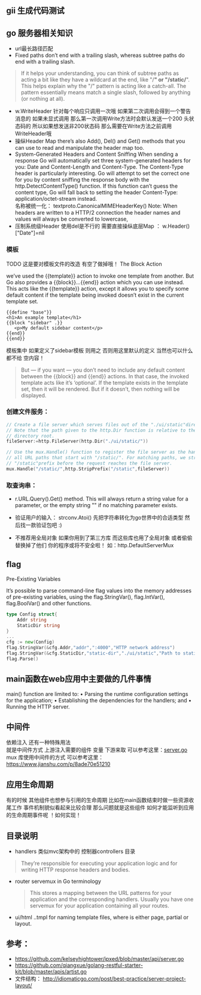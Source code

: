 gii 生成代码测试
----------

## go 服务器相关知识

- url最长路径匹配
- Fixed paths don’t end with a trailing slash, whereas subtree paths do end with a trailing slash.
> If it helps your understanding, you can think of subtree paths as acting a bit like they have a wildcard at the end, 
like "/**" or "/static/**".
  This helps explain why the "/" pattern is acting like a catch-all. The pattern essentially means match a single slash,
   followed by anything (or nothing at all).
   
- w.WriteHeader 
  针对每个响应只调用一次哦 如果第二次调用会得到一个警告消息的
  如果未显式调用 那么第一次调用Write方法时会默认发送一个200 头状态码的 所以如果想发送非200状态码 那么需要在Write方法之前调用WriteHeader哦
- 操纵Header Map
 there’s also Add(), Del() and Get() methods that you can use to read and manipulate the header map too.   
- System-Generated Headers and Content Sniffing
When sending a response Go will automatically set three system-generated headers for you: Date and Content-Length and Content-Type.
The Content-Type header is particularly interesting. Go will attempt to set the correct one for you by content sniffing
 the response body with the http.DetectContentType() function. If this function can’t guess the content type, Go will fall back to setting the header Content-Type: application/octet-stream instead.     
名称被统一化： textproto.CanonicalMIMEHeaderKey()
Note: When headers are written to a HTTP/2 connection the header names and values will always be converted to lowercase,
- 压制系统级Header  使用del是不行的 需要直接操纵底层Map ： w.Header()["Date"]=nil

### 模板
TODO 这是要对模板文件的改造 有空了做掉哦！
The Block Action

 we’ve used the {{template}} action to invoke one template from another. But Go also provides a 
{{block}}...{{end}} action which you can use instead. This acts like the {{template}} action, except it allows you to
 specify some default content if the template being invoked doesn’t exist in the current template set.
 
 ~~~tpl
 {{define "base"}}
 <h1>An example template</h1>
 {{block "sidebar" .}}
    <p>My default sidebar content</p>
 {{end}}
 {{end}}
~~~
模板集中 如果定义了sidebar模板 则用之 否则用这里默认的定义  当然也可以什么都不给 空内容！

> But — if you want — you don’t need to include any default content between the {{block}} and {{end}} actions. 
In that case, the invoked template acts like it’s ‘optional’. If the template exists in the template set, 
then it will be rendered. But if it doesn’t, then nothing will be displayed.

### 创建文件服务：

~~~go
// Create a file server which serves files out of the "./ui/static"directory.
// Note that the path given to the http.Dir function is relative to the project
// directory root.
fileServer:=http.FileServer(http.Dir("./ui/static/"))

// Use the mux.Handle() function to register the file server as the handler for
// all URL paths that start with "/static/". For matching paths, we strip the
// "/static"prefix before the request reaches the file server.
mux.Handle("/static/",http.StripPrefix("/static",fileServer))
~~~

### 取查询串：
- r.URL.Query().Get() method. This will always return a string value for a parameter, or the empty string "" if no matching parameter exists.
- 验证用户的输入： strconv.Atoi() 先把字符串转化为go世界中的合适类型  然后找一款验证包吧 :)


- 不推荐用全局对象 
如果你用到了第三方库 而这些库也用了全局对象 或者偷偷替换掉了他们 你的程序或将不安全啦！ 如：http.DefaultServerMux   

## flag
Pre-Existing Variables

It’s possible to parse command-line flag values into the memory addresses of pre-existing variables, using the 
flag.StringVar(), flag.IntVar(), flag.BoolVar() and other functions.

~~~go
type Config struct{
    Addr string
    StaticDir string
}
...
cfg := new(Config)
flag.StringVar(&cfg.Addr,"addr",":4000","HTTP network address")
flag.StringVar(&cfg.StaticDir,"static-dir","./ui/static","Path to static assets")
flag.Parse()
~~~

## main函数在web应用中主要做的几件事情

main() function are limited to:
• Parsing the runtime configuration settings for the application;
• Establishing the dependencies for the handlers; and
• Running the HTTP server.

## 中间件
依赖注入 还有一种特殊用法  
就是中间件方式  上游注入需要的组件 变量 下游来取  可以参考这里：[server.go](https://github.com/qiangxue/golang-restful-starter-kit/blob/master/server.go#L59)
mux 库使用中间件的方式 可以参考这里： https://www.jianshu.com/p/8ade70e51210


## 应用生命周期
有的时候 其他组件也想参与引用的生命周期  比如在main函数结束时做一些资源收尾工作 事件机制貌似看起来比较合理 那么问题就是这些组件
如何才能监听到应用的生命周期事件呢 ！如何实现！

## 目录说明
- handlers 类似mvc架构中的 控制器controllers 目录 
> They’re responsible for executing your application logic and for writing HTTP response headers and bodies.

- router 
    servemux in Go terminology 
  > This stores a mapping between the URL patterns for your application and the corresponding handlers. Usually you have
   one servemux for your application containing all your routes.
   
- ui/html
  <name>.<role>.tmpl for naming template files, where <role> is either page, partial or layout.   


## 参考：
- https://github.com/kelseyhightower/ipxed/blob/master/api/server.go
- https://github.com/qiangxue/golang-restful-starter-kit/blob/master/apis/artist.go
- 文件结构： http://idiomaticgo.com/post/best-practice/server-project-layout/
